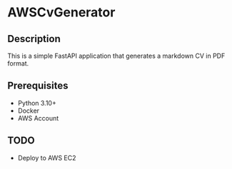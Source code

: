 # AWSCvGenerator

## Description

This is a simple FastAPI application that generates a markdown CV in PDF format.

## Prerequisites

- Python 3.10+
- Docker
- AWS Account

## TODO

- Deploy to AWS EC2

